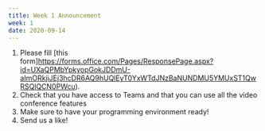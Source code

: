 ```yaml
---
title: Week 1 Announcement
week: 1
date: 2020-09-14
---
```


1. Please fill [this form]https://forms.office.com/Pages/ResponsePage.aspx?id=UXaQPMbYpkyopGokJDDmU-aImORkjiJEj3hcDR6AQ9hUQlEyT0YxWTdJNzBaNUNDMU5YMUxST1QwRSQlQCN0PWcu).
1. Check that you have access to Teams and that you can use all the video conference features
1. Make sure to have your programming environment ready!
1. Send us a like!

